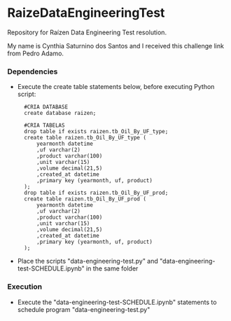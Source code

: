 # RaizeDataEngineeringTest

Repository for Raízen Data Engineering Test resolution. 

My name is Cynthia Saturnino dos Santos and I received this challenge link from Pedro Adamo.

### Dependencies

* Execute the create table statements below, before executing Python script:

        #CRIA DATABASE
        create database raizen;
        
        #CRIA TABELAS
        drop table if exists raizen.tb_Oil_By_UF_type;
        create table raizen.tb_Oil_By_UF_type ( 
        	yearmonth datetime
        	,uf varchar(2)
        	,product varchar(100)
        	,unit varchar(15)
        	,volume decimal(21,5)
        	,created_at datetime
        	,primary key (yearmonth, uf, product)
        );
        drop table if exists raizen.tb_Oil_By_UF_prod;
        create table raizen.tb_Oil_By_UF_prod ( 
        	yearmonth datetime
        	,uf varchar(2)
        	,product varchar(100)
        	,unit varchar(15)
        	,volume decimal(21,5)
        	,created_at datetime
        	,primary key (yearmonth, uf, product)
        );

* Place the scripts "data-engineering-test.py" and "data-engineering-test-SCHEDULE.ipynb" in the same folder

### Execution

* Execute the "data-engineering-test-SCHEDULE.ipynb" statements to schedule program "data-engineering-test.py"
